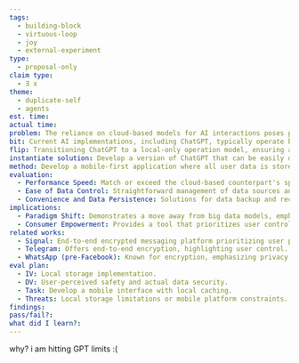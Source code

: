 ```yaml
---
tags:
  - building-block
  - virtuous-loop
  - joy
  - external-experiment
type:
  - proposal-only
claim type:
  - ∃ x
theme:
  - duplicate-self
  - agents
est. time: 
actual time: 
problem: The reliance on cloud-based models for AI interactions poses privacy and data security risks due to potential changes in privacy policies by model or cloud providers.
bit: Current AI implementations, including ChatGPT, typically operate by communicating with cloud-based servers, leading to potential privacy and data security vulnerabilities.
flip: Transitioning ChatGPT to a local-only operation model, ensuring all interactions and data remain on the user's device without external server communication.
instantiate solution: Develop a version of ChatGPT that can be easily deployed and run locally on personal devices, maintaining full functionality without the need for external server access.
method: Develop a mobile-first application where all user data is stored locally by default, with clear, user-controlled options to selectively sync or store data in the cloud. This approach empowers users to manage their data privacy and security actively.
evaluation: 
  - Performance Speed: Match or exceed the cloud-based counterpart's speed.
  - Ease of Data Control: Straightforward management of data sources and model preferences.
  - Convenience and Data Persistence: Solutions for data backup and recovery to prevent loss upon app deletion.
implications: 
  - Paradigm Shift: Demonstrates a move away from big data models, emphasizing user privacy.
  - Consumer Empowerment: Provides a tool that prioritizes user control over personal data.
related works: 
  - Signal: End-to-end encrypted messaging platform prioritizing user privacy.
  - Telegram: Offers end-to-end encryption, highlighting user control.
  - WhatsApp (pre-Facebook): Known for encryption, emphasizing privacy despite cloud server use.
eval plan: 
  - IV: Local storage implementation.
  - DV: User-perceived safety and actual data security.
  - Task: Develop a mobile interface with local caching.
  - Threats: Local storage limitations or mobile platform constraints.
findings: 
pass/fail?:
what did I learn?: 
---
```



why? i am hitting GPT limits :( 